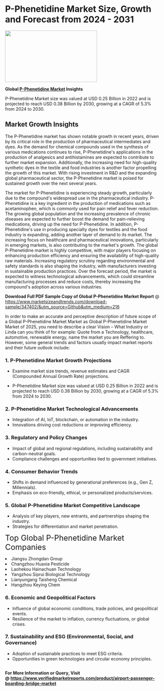 <H1>P-Phenetidine Market Size, Growth and Forecast from 2024 - 2031</H1><img class="aligncenter size-medium wp-image-584254" src="https://thirdeyenews.in/wp-content/uploads/2024/09/Global-Market-Research-300x168.jpeg" alt="" width="300" height="168" /><p><strong>Global&nbsp;<a href="https://www.marketsizeandtrends.com/download-sample/347402/&amp;utm_source=Github&utm_medium=216">P-Phenetidine Market</a> Insights</strong></p><p>P-Phenetidine Market size was valued at USD 0.25 Billion in 2022 and is projected to reach USD 0.38 Billion by 2030, growing at a CAGR of 5.3% from 2024 to 2030.</p><p><h2>Market Growth Insights</h2> <p>The P-Phenetidine market has shown notable growth in recent years, driven by its critical role in the production of pharmaceutical intermediates and dyes. As the demand for chemical compounds used in the synthesis of various medications continues to rise, P-Phenetidine's applications in the production of analgesics and antihistamines are expected to contribute to further market expansion. Additionally, the increasing need for high-quality synthetic dyes in the textile and food industries is another factor propelling the growth of this market. With rising investment in R&D and the expanding global pharmaceutical sector, the P-Phenetidine market is poised for sustained growth over the next several years. </p> <p>The market for P-Phenetidine is experiencing steady growth, particularly due to the compound's widespread use in the pharmaceutical industry. P-Phenetidine is a key ingredient in the production of medications such as acetaminophen, which is commonly used for pain relief and fever reduction. The growing global population and the increasing prevalence of chronic diseases are expected to further boost the demand for pain-relieving medications, driving up the need for P-Phenetidine. In addition, P-Phenetidine's use in producing specialty dyes for textiles and the food industry is expanding, adding another layer of demand to its market. The increasing focus on healthcare and pharmaceutical innovations, particularly in emerging markets, is also contributing to the market's growth. The global P-Phenetidine market is highly competitive, with major players focusing on enhancing production efficiency and ensuring the availability of high-quality raw materials. Increasing regulatory scrutiny regarding environmental and safety standards is also shaping the industry, with manufacturers investing in sustainable production practices. Over the forecast period, the market is expected to witness technological advancements, which could streamline manufacturing processes and reduce costs, thereby increasing the compound's adoption across various industries. </p><p><span class=""><strong>Download Full PDF Sample Copy of Global P-Phenetidine Market Report</strong> @ <a href="https://www.marketsizeandtrends.com/download-sample/347402/&amp;utm_source=Github&utm_medium=216" target="_blank">https://www.marketsizeandtrends.com/download-sample/347402/&amp;utm_source=Github&utm_medium=216</a></span></p><p>In order to make an accurate and perceptive description of future scope of a Global&nbsp;P-Phenetidine Market Market as Global&nbsp;P-Phenetidine Market Market of 2025, you need to describe a clear Vision &ndash; What Industry or Linda can you think of for example: Quote from a Technology, healthcare, automotive, renewable energy, name the market you are Reffering to. However, some general trends and factors usually impact market reports and their future outlook include:</p><h3>1.&nbsp;<strong>P-Phenetidine Market Growth Projections</strong></h3><ul><li>Examine market size trends, revenue estimates and CAGR (Compounded Annual Growth Rate) projections.</li><li><p>P-Phenetidine Market size was valued at USD 0.25 Billion in 2022 and is projected to reach USD 0.38 Billion by 2030, growing at a CAGR of 5.3% from 2024 to 2030.</p></li></ul><h3>2.&nbsp;<strong>P-Phenetidine Market Technological Advancements</strong></h3><ul><li>Integration of AI, IoT, blockchain, or automation in the industry.</li><li>Innovations driving cost reductions or improving efficiency.</li></ul><h3>3.&nbsp;<strong>Regulatory and Policy Changes</strong></h3><ul><li>Impact of global and regional regulations, including sustainability and carbon-neutral goals.</li><li>Compliance challenges and opportunities tied to government initiatives.</li></ul><h3>4.&nbsp;<strong>Consumer Behavior Trends</strong></h3><ul><li>Shifts in demand influenced by generational preferences (e.g., Gen Z, Millennials).</li><li>Emphasis on eco-friendly, ethical, or personalized products/services.</li></ul><h3>5.&nbsp;<strong>Global P-Phenetidine Market Competitive Landscape</strong></h3><ul><li>Analysis of key players, new entrants, and partnerships shaping the industry.</li><li>Strategies for differentiation and market penetration.</li></ul><p data-pm-slice="1 1 []"><span style="color: inherit; font-family: inherit; font-size: 25px;">Top Global P-Phenetidine Market Companies</span></p><div class="" data-test-id=""><p><li>Jiangsu Zhongdan Group</li><li> Changzhou Huaxia Pesticide</li><li> Laohekou Hainachuan Technology</li><li> Yangzhou Siprui Biological Technology</li><li> Lianyungang Taisheng Chemical</li><li> Hangzhou Keying Chem</li></p></div><h3>6.&nbsp;<strong>Economic and Geopolitical Factors</strong></h3><ul><li>Influence of global economic conditions, trade policies, and geopolitical events.</li><li>Resilience of the market to inflation, currency fluctuations, or global crises.</li></ul><h3>7.&nbsp;<strong>Sustainability and ESG (Environmental, Social, and Governance)</strong></h3><ul><li>Adoption of sustainable practices to meet ESG criteria.</li><li>Opportunities in green technologies and circular economy principles.</li></ul><h2><strong style="font-size: 14px;">For More Information or Query, Visit @&nbsp;</strong><a style="background-color: #ffffff; font-size: 14px;" href="https://www.marketsizeandtrends.com/report/p-phenetidine-market/" target="_blank">https://www.verifiedmarketreports.com/product/airport-passenger-boarding-bridge-market</a></h2>
